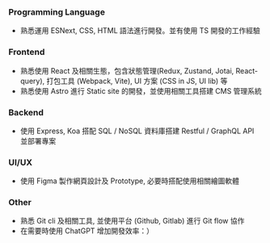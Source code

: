 ### Programming Language

- 熟悉運用 ESNext, CSS, HTML 語法進行開發。並有使用 TS 開發的工作經驗

### Frontend

- 熟悉使用 React 及相關生態，包含狀態管理(Redux, Zustand, Jotai, React-query), 打包工具 (Webpack, Vite), UI 方案 (CSS in JS, UI lib) 等
- 熟悉使用 Astro 進行 Static site 的開發，並使用相關工具搭建 CMS 管理系統

### Backend

- 使用 Express, Koa 搭配 SQL / NoSQL 資料庫搭建 Restful / GraphQL API 並部署專案

### UI/UX

- 使用 Figma 製作網頁設計及 Prototype, 必要時搭配使用相關繪圖軟體

### Other

- 熟悉 Git cli 及相關工具, 並使用平台 (Github, Gitlab) 進行 Git flow 協作
- 在需要時使用 ChatGPT 增加開發效率：）
